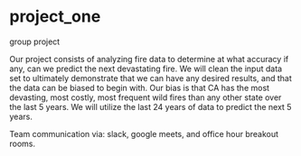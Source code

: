 # project_one
group project

Our project consists of analyzing fire data to determine at what accuracy if any, can we predict the next devastating fire. 
We will clean the input data set to ultimately demonstrate that we can have any desired results, and that the data can be biased to begin with.
Our bias is that CA has the most devasting, most costly, most frequent wild fires than any other state over the last 5 years.
We will utilize the last 24 years of data to predict the next 5 years. 

Team communication via: 
slack, google meets, and office hour breakout rooms. 